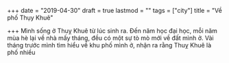 +++
date = "2019-04-30"
draft = true
lastmod = ""
tags = ["city"]
title = "Về phố Thụy Khuê"

+++
Mình sống ở Thuỵ Khuê từ lúc sinh ra. Đến năm học đại học, mỗi năm mùa hè lại về nhà mấy tháng, đều có một sự tò mò mới về đất mình ở. Vài tháng trước mình tìm hiểu về khu phố mình ở, nhận ra rằng Thuỵ Khuê là phố nhiều 
